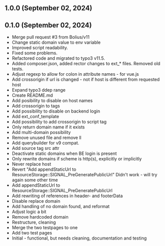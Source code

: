 ## 1.0.0 (September 02, 2024)


## 0.1.0 (September 02, 2024)
  - Merge pull request #3 from Bolius/v11
  - Change static domain value to env variable
  - Improved script readability.
  - Fixed some problems.
  - Refactored code and migrated to typo3 v11.5.
  - Added composer.json, added rector changes to ext_* files. Removed old tests.
  - Adjust regexp to allow for colon in attribute names - for vue.js
  - Add crossorigin if url is changed - not if host is different from requested host
  - Expand typo3 ddep range
  - Create README.md
  - Add posibility to disable on host names
  - Add crossorigin to tags
  - Add possibility to disable on backend login
  - Add ext_conf_template
  - Add possibility to add crossorigin to script tag
  - Only return domain name if it exists
  - Add multi-domain possibility
  - Remove unused file and remove ll
  - Add querybuilder for v9 compat.
  - Add source tag src attr
  - Deactivate static domains when BE login is present
  - Only rewrite domains if scheme is http(s), explicitly or implicitly
  - Never replace host
  - Revert "Add appendStaticUrl to ResourceStorage::SIGNAL_PreGeneratePublicUrl" Didn't work - will try again some other time
  - Add appendStaticUrl to ResourceStorage::SIGNAL_PreGeneratePublicUrl
  - Add rewriting of references in header- and footerData
  - Disable replace domain
  - Add handling of no domain found, and reformat
  - Adjust logic a bit
  - Remove hardcoded domain
  - Restructure, cleaning
  - Merge the two testpages to one
  - Add two test pages
  - Initial - functional, but needs cleaning, documentation and testing

